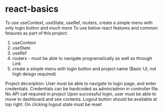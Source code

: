 # react-basics
To use useContext, useState, useRef, routers, create a simple menu with only login button and much more
To use below react features and common fetaures as part of this project:
1. useContext
2. useState
3. useRef
4. routers - must be able to navigate programatically as well as through Link
5. create a simple menu with login button and project name (Basic UI, not high deisgn required)

Project decsription:
User must be able to navigate to login page, and enter credentials. Credentials can be hardcoded as admin/admin in controller file. No API call required in project
Upon successful login, user must be able to move to dashboard and see contents. Logout button should be available at top right. On clicking logout state must be reset


